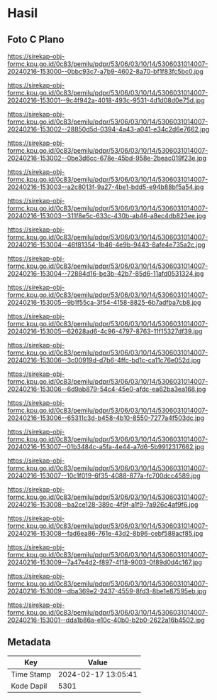 # Hasil

## Foto C Plano

https://sirekap-obj-formc.kpu.go.id/0c83/pemilu/pdpr/53/06/03/10/14/5306031014007-20240216-153000--0bbc93c7-a7b9-4602-8a70-bf1f83fc5bc0.jpg

https://sirekap-obj-formc.kpu.go.id/0c83/pemilu/pdpr/53/06/03/10/14/5306031014007-20240216-153001--9c4f942a-4018-493c-9531-4d1d08d0e75d.jpg

https://sirekap-obj-formc.kpu.go.id/0c83/pemilu/pdpr/53/06/03/10/14/5306031014007-20240216-153002--28850d5d-0394-4a43-a041-e34c2d6e7662.jpg

https://sirekap-obj-formc.kpu.go.id/0c83/pemilu/pdpr/53/06/03/10/14/5306031014007-20240216-153002--0be3d6cc-678e-45bd-958e-2beac019f23e.jpg

https://sirekap-obj-formc.kpu.go.id/0c83/pemilu/pdpr/53/06/03/10/14/5306031014007-20240216-153003--a2c8013f-9a27-4be1-bdd5-e94b88bf5a54.jpg

https://sirekap-obj-formc.kpu.go.id/0c83/pemilu/pdpr/53/06/03/10/14/5306031014007-20240216-153003--311f8e5c-633c-430b-ab46-a8ec4db823ee.jpg

https://sirekap-obj-formc.kpu.go.id/0c83/pemilu/pdpr/53/06/03/10/14/5306031014007-20240216-153004--46f81354-1b46-4e9b-9443-8afe4e735a2c.jpg

https://sirekap-obj-formc.kpu.go.id/0c83/pemilu/pdpr/53/06/03/10/14/5306031014007-20240216-153004--72884d16-be3b-42b7-85d6-11afd0531324.jpg

https://sirekap-obj-formc.kpu.go.id/0c83/pemilu/pdpr/53/06/03/10/14/5306031014007-20240216-153005--9b1f55ca-3f54-4158-8825-6b7adfba7cb8.jpg

https://sirekap-obj-formc.kpu.go.id/0c83/pemilu/pdpr/53/06/03/10/14/5306031014007-20240216-153005--62628ad6-4c96-4797-8763-11f15327df39.jpg

https://sirekap-obj-formc.kpu.go.id/0c83/pemilu/pdpr/53/06/03/10/14/5306031014007-20240216-153006--3c00919d-d7b6-4ffc-bd1c-ca11c76e052d.jpg

https://sirekap-obj-formc.kpu.go.id/0c83/pemilu/pdpr/53/06/03/10/14/5306031014007-20240216-153006--6d9ab879-54c4-45e0-afdc-ea62ba3ea168.jpg

https://sirekap-obj-formc.kpu.go.id/0c83/pemilu/pdpr/53/06/03/10/14/5306031014007-20240216-153006--65311c3d-b458-4b10-8550-7277a4f503dc.jpg

https://sirekap-obj-formc.kpu.go.id/0c83/pemilu/pdpr/53/06/03/10/14/5306031014007-20240216-153007--01b3484c-a5fa-4e44-a7d6-5b9912317662.jpg

https://sirekap-obj-formc.kpu.go.id/0c83/pemilu/pdpr/53/06/03/10/14/5306031014007-20240216-153007--10c1f019-6f35-4088-877a-fc700dcc4589.jpg

https://sirekap-obj-formc.kpu.go.id/0c83/pemilu/pdpr/53/06/03/10/14/5306031014007-20240216-153008--ba2ce128-389c-4f9f-a1f9-7a926c4af9f6.jpg

https://sirekap-obj-formc.kpu.go.id/0c83/pemilu/pdpr/53/06/03/10/14/5306031014007-20240216-153008--fad6ea86-761e-43d2-8b96-cebf588acf85.jpg

https://sirekap-obj-formc.kpu.go.id/0c83/pemilu/pdpr/53/06/03/10/14/5306031014007-20240216-153009--7a47e4d2-f897-4f18-9003-0f89d0d4c167.jpg

https://sirekap-obj-formc.kpu.go.id/0c83/pemilu/pdpr/53/06/03/10/14/5306031014007-20240216-153009--dba369e2-2437-4559-8fd3-8be1e87595eb.jpg

https://sirekap-obj-formc.kpu.go.id/0c83/pemilu/pdpr/53/06/03/10/14/5306031014007-20240216-153001--dda1b86a-e10c-40b0-b2b0-2622a16b4502.jpg


## Metadata

| Key        | Value               |
| ---------- | ------------------- |
| Time Stamp | 2024-02-17 13:05:41 |
| Kode Dapil | 5301                |



